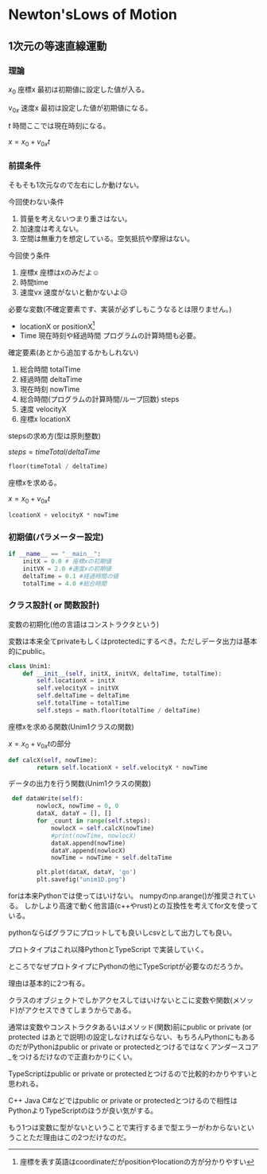 # Newton'sLows of Motion

## 1次元の等速直線運動

### 理論

$x_0$ 座標x 最初は初期値に設定した値が入る。

$v_{0x}$ 速度x 最初は設定した値が初期値になる。

$t$ 時間ここでは現在時刻になる。

$x = x_0 + v_{0x}t$

### 前提条件

そもそも1次元なので左右にしか動けない。

今回使わない条件

1. 質量を考えないつまり重さはない。
2. 加速度は考えない。
3. 空間は無重力を想定している。空気抵抗や摩擦はない。

今回使う条件

1. 座標x 座標はxのみだよ☺️
2. 時間time
3. 速度vx 速度がないと動かないよ😥

必要な変数(不確定要素です、実装が必ずしもこうなるとは限りません。)

* locationX or positionX[^1]
* Time 現在時刻や経過時間 プログラムの計算時間も必要。

確定要素(あとから追加するかもしれない)

1. 総合時間 totalTime
2. 経過時間 deltaTime
3. 現在時刻 nowTime
4. 総合時間(プログラムの計算時間/ループ回数) steps
5. 速度 velocityX
6. 座標x locationX

stepsの求め方(型は原則整数)

$steps = timeTotal / deltaTime$

```py
floor(timeTotal / deltaTime)
```

座標xを求める。

$x = x_0 + v_{0x}t$

```py
lcoationX + velocityX * nowTime
```

### 初期値(パラメーター設定)

```py
if __name__ == "__main__":
    initX = 0.0 # 座標xの初期値
    initVX = 2.0 #速度xの初期値
    deltaTime = 0.1 #経過時間の値
    totalTime = 4.0 #総合時間
```

### クラス設計( or 関数設計)

変数の初期化(他の言語はコンストラクタという)

変数は本来全てprivateもしくはprotectedにするべき。ただしデータ出力は基本的にpublic。

```py
class Unim1:
    def __init__(self, initX, initVX, deltaTime, totalTime):
        self.locationX = initX
        self.velocityX = initVX
        self.deltaTime = deltaTime
        self.totalTime = totalTime
        self.steps = math.floor(totalTime / deltaTime)
```

座標xを求める関数(Unim1クラスの関数)

$x = x_0 + v_{0x}t$の部分

```py
def calcX(self, nowTime):
        return self.locationX + self.velocityX * nowTime
```

データの出力を行う関数(Unim1クラスの関数)

```py
 def dataWrite(self):
        nowlocX, nowTime = 0, 0
        dataX, dataY = [], []
        for _count in range(self.steps):
            nowlocX = self.calcX(nowTime)
            #print(nowTime, nowlocX)
            dataX.append(nowTime)
            dataY.append(nowlocX)
            nowTime = nowTime + self.deltaTime

        plt.plot(dataX, dataY, 'go')
        plt.savefig("unim1D.png")
```

forは本来Pythonでは使ってはいけない。
numpyのnp.arange()が推奨されている。
しかしより高速で動く他言語(c++やrust)との互換性を考えてfor文を使っている。

pythonならばグラフにプロットしても良いしcsvとして出力しても良い。

プロトタイプはこれ以降PythonとTypeScript
で実装していく。

ところでなぜプロトタイプにPythonの他にTypeScriptが必要なのだろうか。

理由は基本的に2つ有る。

クラスのオブジェクトでしかアクセスしてはいけないとこに変数や関数(メソッド)がアクセスできてしまうからである。

通常は変数やコンストラクタあるいはメソッド(関数)前にpublic or private (or protected はあとで説明)の設定しなければならない、もちろんPythonにもあるのだがPythonはpublic or private or protectedとつけるではなくアンダースコア_をつけるだけなので正直わかりにくい。

TypeScriptはpublic or private or protectedとつけるので比較的わかりやすいと思われる。

C++ Java C#などではpublic or private or protectedとつけるので相性はPythonよりTypeScriptのほうが良い気がする。

もう1つは変数に型がないということで実行するまで型エラーがわからないということただ理由はこの2つだけなのだ。

[^1]: 座標を表す英語はcoordinateだがpositionやlocationの方が分かりやすい